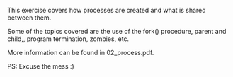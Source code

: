 This exercise covers how processes are created and what is shared between them.

Some of the topics covered are the use of the fork() procedure, parent and child,, program termination,
zombies, etc.

More information can be found in 02_process.pdf.

PS: Excuse the mess :)
